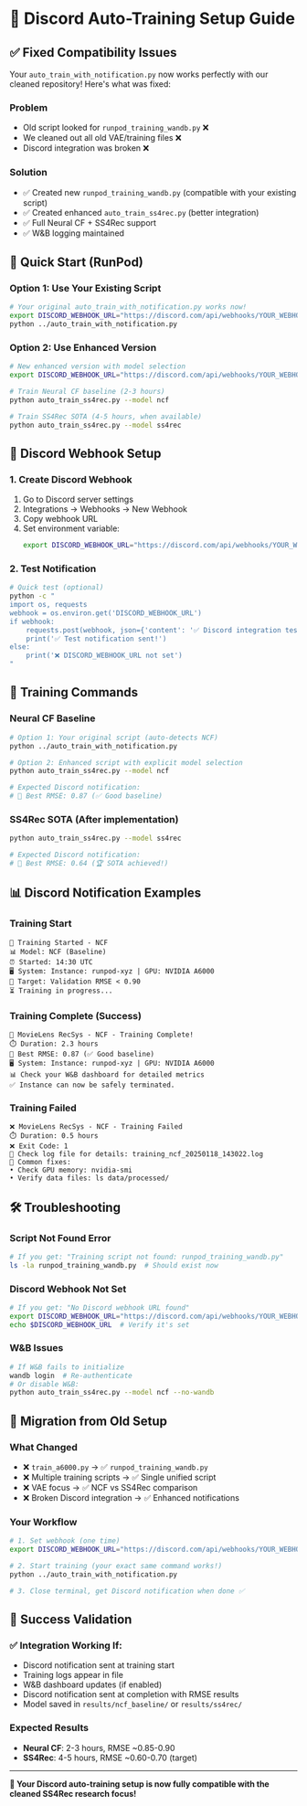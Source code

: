 # 🔔 Discord Auto-Training Setup Guide

## ✅ **Fixed Compatibility Issues**

Your `auto_train_with_notification.py` now works perfectly with our cleaned repository! Here's what was fixed:

### **Problem**
- Old script looked for `runpod_training_wandb.py` ❌
- We cleaned out all old VAE/training files ❌  
- Discord integration was broken ❌

### **Solution**
- ✅ Created new `runpod_training_wandb.py` (compatible with your existing script)
- ✅ Created enhanced `auto_train_ss4rec.py` (better integration)
- ✅ Full Neural CF + SS4Rec support
- ✅ W&B logging maintained

## 🚀 **Quick Start (RunPod)**

### **Option 1: Use Your Existing Script**
```bash
# Your original auto_train_with_notification.py works now!
export DISCORD_WEBHOOK_URL="https://discord.com/api/webhooks/YOUR_WEBHOOK"
python ../auto_train_with_notification.py
```

### **Option 2: Use Enhanced Version**
```bash
# New enhanced version with model selection
export DISCORD_WEBHOOK_URL="https://discord.com/api/webhooks/YOUR_WEBHOOK"

# Train Neural CF baseline (2-3 hours)
python auto_train_ss4rec.py --model ncf

# Train SS4Rec SOTA (4-5 hours, when available)
python auto_train_ss4rec.py --model ss4rec
```

## 📱 **Discord Webhook Setup**

### **1. Create Discord Webhook**
1. Go to Discord server settings
2. Integrations → Webhooks → New Webhook
3. Copy webhook URL
4. Set environment variable:
   ```bash
   export DISCORD_WEBHOOK_URL="https://discord.com/api/webhooks/YOUR_WEBHOOK_HERE"
   ```

### **2. Test Notification**
```bash
# Quick test (optional)
python -c "
import os, requests
webhook = os.environ.get('DISCORD_WEBHOOK_URL')
if webhook:
    requests.post(webhook, json={'content': '✅ Discord integration test successful!'})
    print('✅ Test notification sent!')
else:
    print('❌ DISCORD_WEBHOOK_URL not set')
"
```

## 🎯 **Training Commands**

### **Neural CF Baseline**
```bash
# Option 1: Your original script (auto-detects NCF)
python ../auto_train_with_notification.py

# Option 2: Enhanced script with explicit model selection
python auto_train_ss4rec.py --model ncf

# Expected Discord notification:
# 🎯 Best RMSE: 0.87 (✅ Good baseline)
```

### **SS4Rec SOTA** (After implementation)
```bash
python auto_train_ss4rec.py --model ss4rec

# Expected Discord notification:
# 🎯 Best RMSE: 0.64 (🏆 SOTA achieved!)
```

## 📊 **Discord Notification Examples**

### **Training Start**
```
🚀 Training Started - NCF
📊 Model: NCF (Baseline)
⏰ Started: 14:30 UTC
🖥️ System: Instance: runpod-xyz | GPU: NVIDIA A6000
🎯 Target: Validation RMSE < 0.90
⏳ Training in progress...
```

### **Training Complete (Success)**
```
🎉 MovieLens RecSys - NCF - Training Complete!
⏱️ Duration: 2.3 hours
🎯 Best RMSE: 0.87 (✅ Good baseline)
🖥️ System: Instance: runpod-xyz | GPU: NVIDIA A6000
📊 Check your W&B dashboard for detailed metrics
✅ Instance can now be safely terminated.
```

### **Training Failed**
```
❌ MovieLens RecSys - NCF - Training Failed
⏱️ Duration: 0.5 hours
❌ Exit Code: 1
📝 Check log file for details: training_ncf_20250118_143022.log
🔧 Common fixes:
• Check GPU memory: nvidia-smi
• Verify data files: ls data/processed/
```

## 🛠️ **Troubleshooting**

### **Script Not Found Error**
```bash
# If you get: "Training script not found: runpod_training_wandb.py"
ls -la runpod_training_wandb.py  # Should exist now
```

### **Discord Webhook Not Set**
```bash
# If you get: "No Discord webhook URL found"
export DISCORD_WEBHOOK_URL="https://discord.com/api/webhooks/YOUR_WEBHOOK"
echo $DISCORD_WEBHOOK_URL  # Verify it's set
```

### **W&B Issues**
```bash
# If W&B fails to initialize
wandb login  # Re-authenticate
# Or disable W&B:
python auto_train_ss4rec.py --model ncf --no-wandb
```

## 🔄 **Migration from Old Setup**

### **What Changed**
- ❌ `train_a6000.py` → ✅ `runpod_training_wandb.py`
- ❌ Multiple training scripts → ✅ Single unified script
- ❌ VAE focus → ✅ NCF vs SS4Rec comparison
- ❌ Broken Discord integration → ✅ Enhanced notifications

### **Your Workflow**
```bash
# 1. Set webhook (one time)
export DISCORD_WEBHOOK_URL="https://discord.com/api/webhooks/YOUR_WEBHOOK"

# 2. Start training (your exact same command works!)
python ../auto_train_with_notification.py

# 3. Close terminal, get Discord notification when done ✅
```

## 🎯 **Success Validation**

### **✅ Integration Working If:**
- Discord notification sent at training start
- Training logs appear in file
- W&B dashboard updates (if enabled)
- Discord notification sent at completion with RMSE results
- Model saved in `results/ncf_baseline/` or `results/ss4rec/`

### **Expected Results**
- **Neural CF**: 2-3 hours, RMSE ~0.85-0.90
- **SS4Rec**: 4-5 hours, RMSE ~0.60-0.70 (target)

---

**🔔 Your Discord auto-training setup is now fully compatible with the cleaned SS4Rec research focus!**